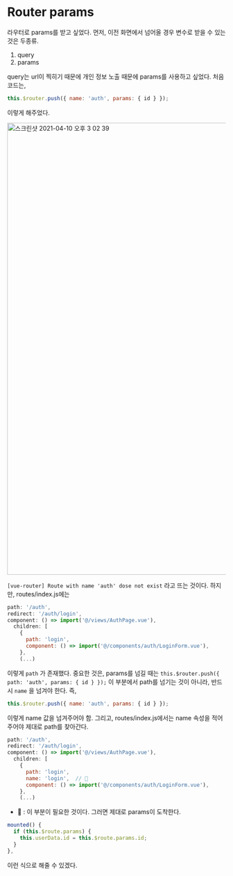 # Router params

라우터로 params를 받고 싶었다. 먼저, 이전 화면에서 넘어올 경우 변수로 받을 수 있는 것은 두종류.

1. query
2. params

query는 url이 찍히기 때문에 개인 정보 노출 때문에 params를 사용하고 싶었다. 처음 코드는,

```js
this.$router.push({ name: 'auth', params: { id } });
```

이렇게 해주었다.

<img width="1040" alt="스크린샷 2021-04-10 오후 3 02 39" src="https://user-images.githubusercontent.com/59427983/114260431-ce399800-9a0f-11eb-9d7d-6c61c0b2b26b.png">

`[vue-router] Route with name 'auth' dose not exist` 라고 뜨는 것이다. 하지만, routes/index.js에는

```js
path: '/auth',
redirect: '/auth/login',
component: () => import('@/views/AuthPage.vue'),
  children: [
    {
      path: 'login',
      component: () => import('@/components/auth/LoginForm.vue'),
    },
    (...)
```

이렇게 `path` 가 존재했다. 중요한 것은, params를 넘길 때는 `this.$router.push({ path: 'auth', params: { id } });` 이 부분에서 path를 넘기는 것이 아니라, 반드시 `name` 을 넘겨야 한다. 즉,

```js
this.$router.push({ name: 'auth', params: { id } });
```

이렇게 name 값을 넘겨주어야 함. 그리고, routes/index.js에서는 name 속성을 적어주어야 제대로 path를 찾아간다.

```js
path: '/auth',
redirect: '/auth/login',
component: () => import('@/views/AuthPage.vue'),
  children: [
    {
      path: 'login',
      name: 'login',  // 🌈
      component: () => import('@/components/auth/LoginForm.vue'),
    },
    (...)
```

- 🌈 : 이 부분이 필요한 것이다. 그러면 제대로 params이 도착한다.

```js
mounted() {
  if (this.$route.params) {
    this.userData.id = this.$route.params.id;
  }
},
```

이런 식으로 해줄 수 있겠다.